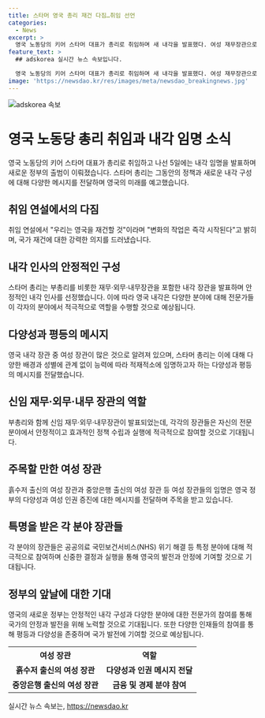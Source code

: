 ```yaml
---
title: 스타머 영국 총리 재건 다짐…취임 선언
categories:
  - News
excerpt: >
  영국 노동당의 키어 스타머 대표가 총리로 취임하며 새 내각을 발표했다. 여성 재무장관으로 레이철 리브스가 선임되었고, 부총리를 맡는 앤절라 레이너도 여성이다. 이들을 비롯한 내각 장관은 각자의 역량과 배경을 바탕으로 안정적이고 즉각적인 업무 추진을 다짐하며, 스타머 총리는 변화를 약속했다. 재무장관과 외무장관을 비롯한 여성 장관들의 선임은 특히 주목받는데, 이는 영국 정치의 새로운 지평을 열 것으로 기대된다.
feature_text: >
  ## adskorea 실시간 뉴스 속보입니다.

  영국 노동당의 키어 스타머 대표가 총리로 취임하며 새 내각을 발표했다. 여성 재무장관으로 레이철 리브스가 선임되었고, 부총리를 맡는 앤절라 레이너도 여성이다. 이들을 비롯한 내각 장관은 각자의 역량과 배경을 바탕으로 안정적이고 즉각적인 업무 추진을 다짐하며, 스타머 총리는 변화를 약속했다. 재무장관과 외무장관을 비롯한 여성 장관들의 선임은 특히 주목받는데, 이는 영국 정치의 새로운 지평을 열 것으로 기대된다.
image: 'https://newsdao.kr/res/images/meta/newsdao_breakingnews.jpg'
---
```


<p><img src="https://newsdao.kr/res/images/meta/newsdao_breakingnews.jpg" alt="adskorea 속보" /></p>

<h1 data-ke-size="size26">영국 노동당 총리 취임과 내각 임명 소식</h1>

<p data-ke-size="size16">영국 노동당의 키어 스타머 대표가 총리로 취임하고 나선 5일에는 내각 임명을 발표하며 새로운 정부의 출범이 이뤄졌습니다. 스타머 총리는 그동안의 정책과 새로운 내각 구성에 대해 다양한 메시지를 전달하며 영국의 미래를 예고했습니다.</p>

<h2 data-ke-size="size24">취임 연설에서의 다짐</h2>

<p data-ke-size="size16">취임 연설에서 "우리는 영국을 재건할 것"이라며 "변화의 작업은 즉각 시작된다"고 밝히며, 국가 재건에 대한 강력한 의지를 드러냈습니다.</p>

<h2 data-ke-size="size24">내각 인사의 안정적인 구성</h2>

<p data-ke-size="size16">스타머 총리는 부총리를 비롯한 재무·외무·내무장관을 포함한 내각 장관을 발표하며 안정적인 내각 인사를 선정했습니다. 이에 따라 영국 내각은 다양한 분야에 대해 전문가들이 각자의 분야에서 적극적으로 역할을 수행할 것으로 예상됩니다.</p>

<h2 data-ke-size="size24">다양성과 평등의 메시지</h2>

<p data-ke-size="size16">영국 내각 장관 중 여성 장관이 많은 것으로 알려져 있으며, 스타머 총리는 이에 대해 다양한 배경과 성별에 관계 없이 능력에 따라 적재적소에 임명하고자 하는 다양성과 평등의 메시지를 전달했습니다.</p>

<h2 data-ke-size="size24">신임 재무·외무·내무 장관의 역할</h2>

<p data-ke-size="size16">부총리와 함께 신임 재무·외무·내무장관이 발표되었는데, 각각의 장관들은 자신의 전문 분야에서 안정적이고 효과적인 정책 수립과 실행에 적극적으로 참여할 것으로 기대됩니다.</p>

<h2 data-ke-size="size24">주목할 만한 여성 장관</h2>

<p data-ke-size="size16">흙수저 출신의 여성 장관과 중앙은행 출신의 여성 장관 등 여성 장관들의 임명은 영국 정부의 다양성과 여성 인권 증진에 대한 메시지를 전달하며 주목을 받고 있습니다.</p>

<h2 data-ke-size="size24">특명을 받은 각 분야 장관들</h2>

<p data-ke-size="size16">각 분야의 장관들은 공공의료 국민보건서비스(NHS) 위기 해결 등 특정 분야에 대해 적극적으로 참여하며 신중한 결정과 실행을 통해 영국의 발전과 안정에 기여할 것으로 기대됩니다.</p>

<h2 data-ke-size="size24">정부의 앞날에 대한 기대</h2>

<p data-ke-size="size16">영국의 새로운 정부는 안정적인 내각 구성과 다양한 분야에 대한 전문가의 참여를 통해 국가의 안정과 발전을 위해 노력할 것으로 기대됩니다. 또한 다양한 인재들의 참여를 통해 평등과 다양성을 존중하며 국가 발전에 기여할 것으로 예상됩니다.</p>

<table>
  <tr>
    <th>여성 장관</th>
    <th>역할</th>
  </tr>
  <tr>
    <td style="text-align: center; height: 17px;"><b>흙수저 출신의 여성 장관</b></td>
    <td style="text-align: center; height: 17px;"><b>다양성과 인권 메시지 전달</b></td>
  </tr>
  <tr>
    <td style="text-align: center; height: 17px;"><b>중앙은행 출신의 여성 장관</b></td>
    <td style="text-align: center; height: 17px;"><b>금융 및 경제 분야 참여</b></td>
  </tr>
</table>
실시간 뉴스 속보는, <a href="https://newsdao.kr" rel="dofollow">https://newsdao.kr</a>


